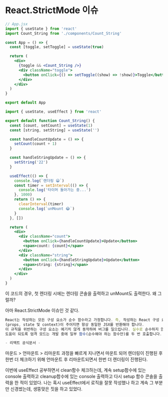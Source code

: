 # React.StrictMode 이슈

```jsx
// App.jsx
import { useState } from 'react'
import Count_String from './components/Count_String'

const App = () => {
  const [toggle, setToggle] = useState(true)

  return (
    <div>
      {toggle && <Count_String />}
      <div className="toggle">
        <button onClick={() => setToggle((show) => !show)}>Toggle</button>
      </div>
    </div>
  )
}

export default App
```

```jsx
import { useState, useEffect } from 'react'

export default function Count_String() {
  const [count, setCount] = useState(1)
  const [string, setString] = useState('')

  const handleCountUpdate = () => {
    setCount(count + 1)
  }

  const handleStringUpdate = () => {
    setString('22')
  }

  useEffect(() => {
    console.log(`렌더링 😀`)
    const timer = setInterval(() => {
      console.log('타이머 돌아가는 중...')
    }, 1000)
    return () => {
      clearInterval(timer)
      console.log(`unMount 😂`)
    }
  }, [])

  return (
    <div>
      <div className="count">
        <button onClick={handleCountUpdate}>Update</button>
        <span>count: {count}</span>
      </div>
      <div className="string">
        <button onClick={handleStringUpdate}>Update</button>
        <span>string: {string}</span>
      </div>
    </div>
  )
}
```

이 코드의 경우, 첫 렌더링 시에는 렌더링 콘솔을 출력하고 unMount도 출력한다. 왜 그럴까?

아마 React.StrictMode 이슈인 것 같다. 

```jsx
React는 작성하는 모든 구성 요소가 순수 함수라고 가정합니다. 즉, 작성하는 React 구성 요소는 동일한 입력
(props, state 및 context)이 주어지면 항상 동일한 JSX를 반환해야 합니다.
이 규칙을 위반하는 구성 요소는 예기치 않게 동작하여 버그를 일으킵니다. 실수로 순수하지 않은 코드를 찾는 데 
도움이 되도록 엄격 모드는 개발 중에 일부 함수(순수해야 하는 함수만)를 두 번 호출합니다.

- 리액트 공식문서 - 
```

마운드 > 언마운트 > 리마운트 과정을 빠르게 지나면서 마운트 되어 렌더링이 진행된 후 한번 더 체크하기 위해 언마운트 후 리마운트되면서 한번 더 렌더링이 진행된다. 

이번에 useEffect 공부하면서 clean함수 체크하는데, 계속 setup함수에 있는 console 출력하고 cleanup함수에 있는 console 출력하고 다시 setup 함수 콘솔을 출력을 한 적이 있었다. 나는 혹시 useEffect에서 로직을 잘못 작성했나 하고 계속 그 부분만 신경썼는데, 생뚱맞은 짓을 하고 있었다.